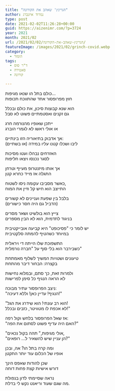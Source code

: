 ```yaml
---
title: "הגרינץ' שאהב את הקורונה"
author: נמרוד איזנברג
type: post
date: 2021-02-02T11:26:28+00:00
guid: https://aizenimr.com/?p=3724
year: 2021
month: 2021/02
url: /2021/02/02/הגרינץ-שאהב-את-הקורונה/
featureImage: /images/2021/02/grinch-covid.webp
category:
  - הומור
tags:
  - ד"ר סוס
  - סאטירה
  - קורונה

---
```

כולם בתל הו שנאו מגיפות...  
חוץ מפרופסור אחד שהתווכח תכופות

הוא שנא קבוצות סיכון, את כולם ובכלל  
גם זקנים ואסטמתיים פשוט לא סבל

ייתכן שאופיו מהנורמה חרג  
או אולי ראשו לא לגמרי הוברג

אך אדבוק בתיאוריה הזו בינתיים:  
ליבו ושכלו קטנו עליו במידה (או בשתיים)

האזרחים נבהלו ועטו מסיכות  
לסגר נכנסו ויצאו חליפות

אך אותו מיזנטרופ מעייף וטרחן  
התגלה אז מייד כחרא קטן

כאשר מסביבו עקומה ניסו לשטוח,  
התייצב הוא חיש קל וזיין את המוח

בלבל בין שפעת ועניינים לא קשורים  
(הדביל גם היה חסר כישורים)

צייץ הוא בולשיט ושאר מסרים  
בניגוד לתדמית, הוא לא הבין מספרים

יש לומר כי "פסיכופט" היא קביעה אובייקטיבית  
במיוחד כשהטיף להמתה סלקטיבית

התשפוכת שלו הייתה די ויראלית  
כשבירבר הוא בלי סוף על "חברה נורמלית"

טיעונים ושטויות המשיך לשלוף מאמתחת  
בקצרה: הבחור דיבר מהתחת

ולמרות זאת, כך סתם, ובמלוא נחישות  
לא הראה הנגיף כל סימן לפרישות

ניצב הפרופסור עתיר מבוכה:  
"הנגיף! עדיין כאן! וללא דעיכה!"

"הוא רב עונתי! הוא שידרג את הגל!  
לא אכפת לו מטוויטר, כזבים ובכלל!"

אז שאל הפרופסור בלחש וקול רפה:  
"האם היה עדיף פשוט לסתום את הפה?"

"אולי מגיפות," תהה בקול נכאים,  
"הן עניין שיש להשאיר ל... רופאים?"

ומה קרה בתל הו? אה, ובכן  
אופיו של הכלום עוד יותר התקטן

שכן להודות שאפס הינך  
דורש אישיות קצת פחות דוחה

נראה שסיימתי לדון בנפולת  
מה שגם שעוד וריאנט נקש לי בדלת.